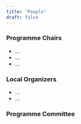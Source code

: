 ```yaml
---
title: "People"
draft: false
---
```


### Programme Chairs

- ...
- ...
- ...

### Local Organizers

- ...
- ...

### Programme Committee  


